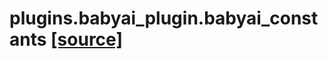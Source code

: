 # plugins.babyai_plugin.babyai_constants [[source]](https://github.com/allenai/embodied-rl/tree/master/plugins/babyai_plugin/babyai_constants.py)

